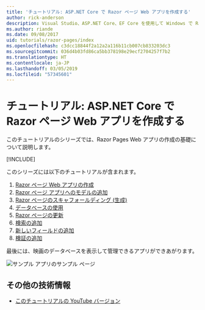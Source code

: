 ```yaml
---
title: 'チュートリアル: ASP.NET Core で Razor ページ Web アプリを作成する'
author: rick-anderson
description: Visual Studio、ASP.NET Core、EF Core を使用して Windows で Razor ページ Web アプリを作成します。
ms.author: riande
ms.date: 09/08/2017
uid: tutorials/razor-pages/index
ms.openlocfilehash: c3dcc18844f2a12a2a116b11cb007cb833203dc3
ms.sourcegitcommit: 036d4b03fd86ca5bb378198e29ecf2704257f7b2
ms.translationtype: HT
ms.contentlocale: ja-JP
ms.lasthandoff: 03/05/2019
ms.locfileid: "57345601"
---
```

# <a name="tutorial-create-a-razor-pages-web-app-with-aspnet-core"></a>チュートリアル: ASP.NET Core で Razor ページ Web アプリを作成する

このチュートリアルのシリーズでは、Razor Pages Web アプリの作成の基礎について説明します。 

[!INCLUDE[](~/includes/advancedRP.md)]

このシリーズには以下のチュートリアルが含まれます。

1. [Razor ページ Web アプリの作成](xref:tutorials/razor-pages/razor-pages-start)
1. [Razor ページ アプリへのモデルの追加](xref:tutorials/razor-pages/model)
1. [Razor ページのスキャフォールディング (生成)](xref:tutorials/razor-pages/page)
1. [データベースの使用](xref:tutorials/razor-pages/sql)
1. [Razor ページの更新](xref:tutorials/razor-pages/da1)
1. [検索の追加](xref:tutorials/razor-pages/search)
1. [新しいフィールドの追加](xref:tutorials/razor-pages/new-field)
1. [検証の追加](xref:tutorials/razor-pages/validation)

最後には、映画のデータベースを表示して管理できるアプリができあがります。

![サンプル アプリのサンプル ページ](index/_static/sample-page.png)

## <a name="additional-resources"></a>その他の技術情報

* [このチュートリアルの YouTube バージョン](https://www.youtube.com/watch?v=F0SP7Ry4flQ&feature=youtu.be)
